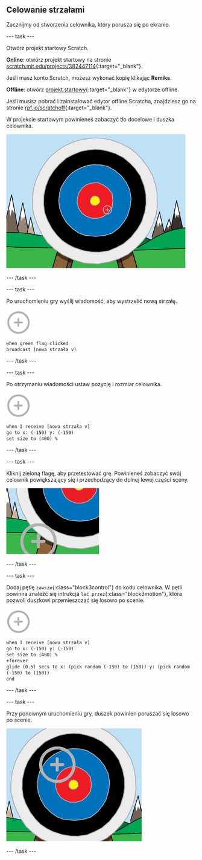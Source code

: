 ## Celowanie strzałami

Zacznijmy od stworzenia celownika, który porusza się po ekranie.

--- task ---

Otwórz projekt startowy Scratch.

**Online**: otwórz projekt startowy na stronie [scratch.mit.edu/projects/382447114](https://scratch.mit.edu/projects/382447114){:target="_blank"}.

Jeśli masz konto Scratch, możesz wykonać kopię klikając **Remiks**.

**Offline**: otwórz [projekt startowy](http://rpf.io/p/pl-PL/archery-go){:target="_blank"} w edytorze offline.

Jeśli musisz pobrać i zainstalować edytor offline Scratcha, znajdziesz go na stronie [rpf.io/scratchoff](http://rpf.io/scratchoff){:target="_blank"}.

W projekcie startowym powinieneś zobaczyć tło docelowe i duszka celownika.

![projekty startowe](images/archery-starter.png)

--- /task ---

--- task ---

Po uruchomieniu gry wyślij wiadomość, aby wystrzelić nową strzałę.

![celownik](images/target-sprite.png)

```blocks3
when green flag clicked
broadcast (nowa strzała v)
```

--- /task ---

--- task ---

Po otrzymaniu wiadomości ustaw pozycję i rozmiar celownika.

![celownik](images/target-sprite.png)

```blocks3
when I receive [nowa strzała v]
go to x: (-150) y: (-150)
set size to (400) %
```

--- /task ---

--- task ---

Kliknij zieloną flagę, aby przetestować grę. Powinieneś zobaczyć swój celownik powiększający się i przechodzący do dolnej lewej części sceny.

![większy celownik w lewym dolnym rogu sceny](images/archery-start-test.png)

--- /task ---

--- task ---

Dodaj pętlę `zawsze`{:class="block3control"} do kodu celownika. W pętli powinna znaleźć się intrukcja `leć przez`{:class="block3motion"}, która pozwoli duszkowi przemieszczać się losowo po scenie.

![celownik](images/target-sprite.png)

```blocks3
when I receive [nowa strzała v]
go to x: (-150) y: (-150)
set size to (400) %
+forever
glide (0.5) secs to x: (pick random (-150) to (150)) y: (pick random (-150) to (150))
end
```

--- /task ---

--- task ---

Przy ponownym uruchomieniu gry, duszek powinien poruszać się losowo po scenie.

![cel w innej pozycji](images/archery-glide-test.png)

--- /task ---